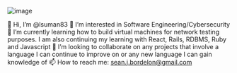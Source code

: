  ![image](https://user-images.githubusercontent.com/63127075/141343179-593375b5-6d5a-472f-9e7f-0af7937ce4bb.png)

 
 
 👋 Hi, I’m @lsuman83
 👀 I’m interested in Software Engineering/Cybersecurity
 🌱 I’m currently learning how to build virtual machines for network testing purposes. I am also continuing my learning with React, Rails, RDBMS, Ruby and Javascript
 💞️ I’m looking to collaborate on any projects that involve a language I can continue to improve on or any new language I can gain knowledge of
 📫 How to reach me: sean.j.bordelon@gmail.com 

<!---
lsuman83/lsuman83 is a ✨ special ✨ repository because its `README.md` (this file) appears on your GitHub profile.
You can click the Preview link to take a look at your changes.
--->

